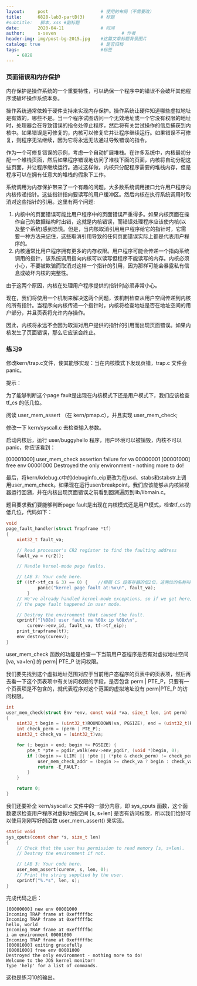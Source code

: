 ```yaml
---
layout:     post   				    # 使用的布局（不需要改）
title:      6828-lab3-partB(3)		# 标题 
#subtitle:   脚本，xss #副标题
date:       2020-04-11 				# 时间
author:     s-seven 						# 作者
header-img: img/post-bg-2015.jpg 	#这篇文章标题背景图片
catalog: true 						# 是否归档
tags:								#标签
    - 6828
---
```


### 页面错误和内存保护

​		内存保护是操作系统的一个重要特性，可以确保一个程序中的错误不会破坏其他程序或破坏操作系统本身。

​		操作系统通常依赖于硬件支持来实现内存保护。操作系统让硬件知道哪些虚拟地址是有效的，哪些不是。当一个程序试图访问一个无效地址或一个它没有权限的地址时，处理器会在导致错误的指令处停止程序，然后将有关尝试操作的信息捕获到内核中。如果错误是可修复的，内核可以修复它并让程序继续运行。如果错误不可修复，则程序无法继续，因为它将永远无法通过导致错误的指令。

​		作为一个可修复错误的示例，考虑一个自动扩展堆栈。在许多系统中，内核最初分配一个堆栈页面，然后如果程序错误地访问了堆栈下面的页面，内核将自动分配这些页面，并让程序继续运行。通过这样做，内核只分配程序需要的堆栈内存，但是程序可以在拥有任意大的堆栈的假象下工作。

​		系统调用为内存保护带来了一个有趣的问题。大多数系统调用接口允许用户程序向内核传递指针。这些指针指向要读写的用户缓冲区。然后内核在执行系统调用时取消对这些指针的引用。这里有两个问题:

1. 内核中的页面错误可能比用户程序中的页面错误严重得多。如果内核页面在操作自己的数据结构时出错，这就是内核错误，而错误处理程序应该使内核(以及整个系统)感到恐慌。但是，当内核取消引用用户程序给它的指针时，它需要一种方法来记住，这些取消引用导致的任何页面错误实际上都是代表用户程序的。
2. 内核通常比用户程序拥有更多的内存权限。用户程序可能会传递一个指向系统调用的指针，该系统调用指向内核可以读写但程序不能读写的内存。内核必须小心，不要被欺骗而取消对这样一个指针的引用，因为那样可能会暴露私有信息或破坏内核的完整性。

由于这两个原因，内核在处理用户程序提供的指针时必须非常小心。

​		现在，我们将使用一个机制来解决这两个问题，该机制检查从用户空间传递到内核的所有指针。当程序向内核传递一个指针时，内核将检查地址是否在地址空间的用户部分，并且页表将允许内存操作。

​		因此，内核将永远不会因为取消对用户提供的指针的引用而出现页面错误。如果内核发生了页面错误，那么它应该会终止。

### 练习9

修改kern/trap.c文件，使其能够实现：当在内核模式下发现页错，trap.c 文件会panic。

提示：

为了能够判断这个page fault是出现在内核模式下还是用户模式下，我们应该检查 tf_cs 的低几位。

阅读 user_mem_assert （在 kern/pmap.c），并且实现 user_mem_check;

修改一下 kern/syscall.c 去检查输入参数。

启动内核后，运行 user/buggyhello 程序，用户环境可以被销毁，内核不可以panic，你应该看到：

[00001000] user_mem_check assertion failure for va 00000001
[00001000] free env 00001000
Destroyed the only environment - nothing more to do!

最后，将kern/kdebug.c中的debuginfo_eip更改为在usd、stabs和stabstr上调用user_mem_check。如果现在运行user/breakpoint，我们应该能够从内核监视器运行回溯，并在内核出现页面错误之前看到回溯遍历到lib/libmain.c。

题目要求我们要能够判断page fault是出现在内核模式还是用户模式，检查tf_cs的低几位，代码如下：

```c
void
page_fault_handler(struct Trapframe *tf)
{
	uint32_t fault_va;

	// Read processor's CR2 register to find the faulting address
	fault_va = rcr2();

	// Handle kernel-mode page faults.

	// LAB 3: Your code here.
	if ((tf->tf_cs & 3) == 0) {    //根据 CS 段寄存器的低2位，这两位的名称叫做 CPL 位，表示当前运行的代码的访问权限级别，0代表是内核态，3代表是用户态。
        	panic("kernel page fault at:%x\n", fault_va);
    	}   
	// We've already handled kernel-mode exceptions, so if we get here,
	// the page fault happened in user mode.

	// Destroy the environment that caused the fault.
	cprintf("[%08x] user fault va %08x ip %08x\n",
		curenv->env_id, fault_va, tf->tf_eip);
	print_trapframe(tf);
	env_destroy(curenv);
}
```

user_mem_check 函数的功能是检查一下当前用户态程序是否有对虚拟地址空间 [va, va+len] 的 perm| PTE_P 访问权限。

我们要先找到这个虚拟地址范围对应于当前用户态程序的页表中的页表项，然后再去看一下这个页表项中有关访问权限的字段，是否包含 perm | PTE_P，只要有一个页表项是不包含的，就代表程序对这个范围的虚拟地址没有 perm|PTE_P 的访问权限。

```c
int
user_mem_check(struct Env *env, const void *va, size_t len, int perm)
{
    uint32_t begin = (uint32_t)ROUNDDOWN(va, PGSIZE), end = (uint32_t)ROUNDUP(va + len, PGSIZE);
    int check_perm = (perm | PTE_P);
    uint32_t check_va = (uint32_t)va;

    for (; begin < end; begin += PGSIZE) {
        pte_t *pte = pgdir_walk(env->env_pgdir, (void *)begin, 0);
        if ((begin >= ULIM) || !pte || (*pte & check_perm) != check_perm) {  //具体检测规则
            user_mem_check_addr = (begin >= check_va ? begin : check_va);  //记录无效的那个线性地址
            return -E_FAULT;
        }    
    }    

    return 0;
}
```

我们还要补全 kern/syscall.c 文件中的一部分内容，即 sys_cputs 函数，这个函数要求检查用户程序对虚拟地指空间 [s, s+len] 是否有访问权限，所以我们恰好可以使用刚刚写好的函数 user_mem_assert() 来实现。

```c
static void
sys_cputs(const char *s, size_t len)
{
	// Check that the user has permission to read memory [s, s+len).
	// Destroy the environment if not.

	// LAB 3: Your code here.
	user_mem_assert(curenv, s, len, 0);
	// Print the string supplied by the user.
	cprintf("%.*s", len, s);
}
```

完成代码之后：

```
[00000000] new env 00001000
Incoming TRAP frame at 0xefffffbc
Incoming TRAP frame at 0xefffffbc
hello, world
Incoming TRAP frame at 0xefffffbc
i am environment 00001000
Incoming TRAP frame at 0xefffffbc
[00001000] exiting gracefully
[00001000] free env 00001000
Destroyed the only environment - nothing more to do!
Welcome to the JOS kernel monitor!
Type 'help' for a list of commands.
```

这也是练习10的输出。